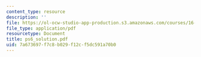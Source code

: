 ```yaml
---
content_type: resource
description: ''
file: https://ol-ocw-studio-app-production.s3.amazonaws.com/courses/16-13-aerodynamics-of-viscous-fluids-fall-2003/7a673697f7c8b029f12cf5dc591a70b0_ps6_solution.pdf
file_type: application/pdf
resourcetype: Document
title: ps6_solution.pdf
uid: 7a673697-f7c8-b029-f12c-f5dc591a70b0
---
```

